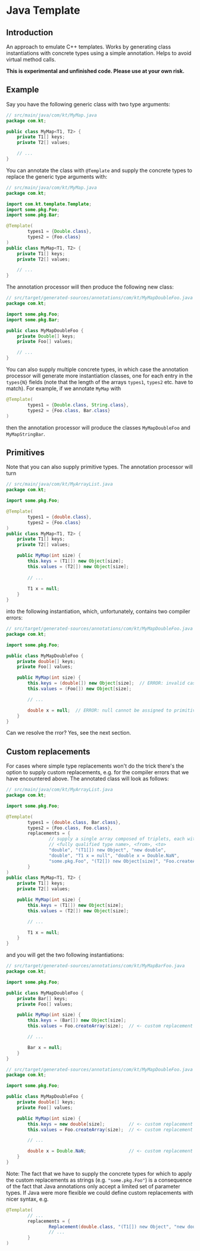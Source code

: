 # Java Template
## Introduction
An approach to emulate C++ templates. Works by generating class instantiations with concrete types using a simple
annotation. Helps to avoid virtual method calls.

**This is experimental and unfinished code. Please use at your own risk.**

## Example
Say you have the following generic class with two type arguments:

```java
// src/main/java/com/kt/MyMap.java
package com.kt;

public class MyMap<T1, T2> {
    private T1[] keys;
    private T2[] values;

    // ...
}
```

You can annotate the class with `@Template` and supply the concrete types to replace the generic type arguments with:

```java
// src/main/java/com/kt/MyMap.java
package com.kt;

import com.kt.template.Template;
import some.pkg.Foo;
import some.pkg.Bar;

@Template(
        types1 = {Double.class},
        types2 = {Foo.class}
)
public class MyMap<T1, T2> {
    private T1[] keys;
    private T2[] values;

    // ...
}
```

The annotation processor will then produce the following new class:


```java
// src/target/generated-sources/annotations/com/kt/MyMapDoubleFoo.java
package com.kt;

import some.pkg.Foo;
import some.pkg.Bar;

public class MyMapDoubleFoo {
    private Double[] keys;
    private Foo[] values;

    // ...
}
```

You can also supply multiple concrete types, in which case the annotation processor will generate more
instantiation classes, one for each entry in the <code>types{N}</code> fields (note that the length
of the arrays <code>types1</code>, <code>types2</code> etc. have to match). For example, if we
annotate <code>MyMap</code> with 

```java
@Template(
        types1 = {Double.class, String.class},
        types2 = {Foo.class, Bar.class}
)
```

then the annotation processor will produce the classes <code>MyMapDoubleFoo</code>
and <code>MyMapStringBar</code>.


## Primitives
Note that you can also supply primitive types. The annotation processor will turn

```java
// src/main/java/com/kt/MyArrayList.java
package com.kt;

import some.pkg.Foo;

@Template(
        types1 = {double.class},
        types2 = {Foo.class}
)
public class MyMap<T1, T2> {
    private T1[] keys;
    private T2[] values;

    public MyMap(int size) {
        this.keys = (T1[]) new Object[size];
        this.values = (T2[]) new Object[size];
        
        // ...
        
        T1 x = null;
    }
}
```

into the following instantiation, which, unfortunately, contains two compiler errors:

```java
// src/target/generated-sources/annotations/com/kt/MyMapDoubleFoo.java
package com.kt;

import some.pkg.Foo;

public class MyMapDoubleFoo {
    private double[] keys;
    private Foo[] values;

    public MyMap(int size) {
        this.keys = (double[]) new Object[size];  // ERROR: invalid cast
        this.values = (Foo[]) new Object[size];

        // ...

        double x = null;  // ERROR: null cannot be assigned to primitive variable
    }
}
```

Can we resolve the rror? Yes, see the next section.


## Custom replacements
For cases where simple type replacements won't do the trick there's the option to
supply custom replacements, e.g. for the compiler errors that we have encountered above.
The annotated class will look as follows:

```java
// src/main/java/com/kt/MyArrayList.java
package com.kt;

import some.pkg.Foo;

@Template(
        types1 = {double.class, Bar.class},
        types2 = {Foo.class, Foo.class},
        replacements = {
                // supply a single array composed of triplets, each with the following scheme:
                // <fully qualified type name>, <from>, <to>
                "double", "(T1[]) new Object", "new double",                         // #1
                "double", "T1 x = null", "double x = Double.NaN",                    // #2
                "some.pkg.Foo", "(T2[]) new Object[size]", "Foo.createArray(size)",  // #3
        }
)
public class MyMap<T1, T2> {
    private T1[] keys;
    private T2[] values;

    public MyMap(int size) {
        this.keys = (T1[]) new Object[size];
        this.values = (T2[]) new Object[size];

        // ...

        T1 x = null;
    }
}
```

and you will get the two following instantiations:

```java
// src/target/generated-sources/annotations/com/kt/MyMapBarFoo.java
package com.kt;

import some.pkg.Foo;

public class MyMapDoubleFoo {
    private Bar[] keys;
    private Foo[] values;

    public MyMap(int size) {
        this.keys = (Bar[]) new Object[size];
        this.values = Foo.createArray(size);  // <- custom replacement  #3

        // ...

        Bar x = null;
    }
}
```

```java
// src/target/generated-sources/annotations/com/kt/MyMapDoubleFoo.java
package com.kt;

import some.pkg.Foo;

public class MyMapDoubleFoo {
    private double[] keys;
    private Foo[] values;

    public MyMap(int size) {
        this.keys = new double[size];         // <- custom replacement  #1
        this.values = Foo.createArray(size);  // <- custom replacement  #3

        // ...

        double x = Double.NaN;                // <- custom replacement  #2
    }
}
```

Note: The fact that we have to supply the concrete types for which to apply the
custom replacements as strings (e.g. <code>"some.pkg.Foo"</code>)
is a consequence of the fact that Java annotations only accept a limited set of
parameter types. If Java were more flexible we could define custom replacements with nicer
syntax, e.g.

```java
@Template(
        // ...
        replacements = {
                Replacement(double.class, "(T1[]) new Object", "new double"),
                // ...
        }
)
```
